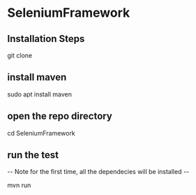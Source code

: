 # SeleniumFramework
## Installation Steps 

git clone <repo>

## install maven
sudo apt install maven

## open the repo directory
cd SeleniumFramework

## run the test
-- Note for the first time, all the dependecies will be installed --

mvn run

